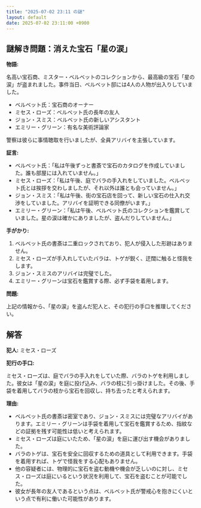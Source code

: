 ```yaml
---
title: "2025-07-02 23:11 の謎"
layout: default
date: 2025-07-02 23:11:00 +0900
---
```

## 謎解き問題：消えた宝石「星の涙」

**物語:**

名高い宝石商、ミスター・ベルベットのコレクションから、最高級の宝石「星の涙」が盗まれました。事件当日、ベルベット邸には4人の人物が出入りしていました。

*   ベルベット氏：宝石商のオーナー
*   ミセス・ローズ：ベルベット氏の長年の友人
*   ジョン・スミス：ベルベット氏の新しいアシスタント
*   エミリー・グリーン：有名な美術評論家

警察は彼らに事情聴取を行いましたが、全員アリバイを主張しています。

**証言:**

*   ベルベット氏：「私は午後ずっと書斎で宝石のカタログを作成していました。誰も部屋には入れていません。」
*   ミセス・ローズ：「私は午後、庭でバラの手入れをしていました。ベルベット氏とは挨拶を交わしましたが、それ以外は誰とも会っていません。」
*   ジョン・スミス：「私は午後、街の宝石店を回って、新しい宝石の仕入れ交渉をしていました。アリバイを証明できる同僚がいます。」
*   エミリー・グリーン：「私は午後、ベルベット氏のコレクションを鑑賞していました。星の涙は確かにありましたが、盗んだりしていません。」

**手がかり:**

1.  ベルベット氏の書斎は二重ロックされており、犯人が侵入した形跡はありません。
2.  ミセス・ローズが手入れしていたバラは、トゲが鋭く、迂闊に触ると怪我をします。
3.  ジョン・スミスのアリバイは完璧でした。
4.  エミリー・グリーンは宝石を鑑賞する際、必ず手袋を着用します。

**問題:**

上記の情報から、「星の涙」を盗んだ犯人と、その犯行の手口を推理してください。

## 解答

**犯人:** ミセス・ローズ

**犯行の手口:**

ミセス・ローズは、庭でバラの手入れをしていた際、バラのトゲを利用しました。彼女は「星の涙」を庭に投げ込み、バラの枝に引っ掛けました。その後、手袋を着用してバラの枝から宝石を回収し、持ち去ったと考えられます。

**理由:**

*   ベルベット氏の書斎は密室であり、ジョン・スミスには完璧なアリバイがあります。エミリー・グリーンは手袋を着用して宝石を鑑賞するため、指紋などの証拠を残す可能性は低いと考えられます。
*   ミセス・ローズは庭にいたため、「星の涙」を庭に運び出す機会がありました。
*   バラのトゲは、宝石を安全に回収するための道具として利用できます。手袋を着用すれば、トゲで怪我をする心配もありません。
*   他の容疑者には、物理的に宝石を盗む動機や機会が乏しいのに対し、ミセス・ローズは庭にいるという状況を利用して、宝石を盗むことが可能でした。
*   彼女が長年の友人であるという点は、ベルベット氏が警戒心を抱きにくいという点で有利に働いた可能性があります。
